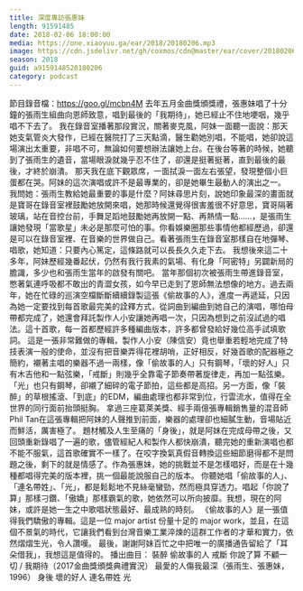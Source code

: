 ```yaml
---
title: 深度專訪張惠妹
length: 91591485
date: 2018-02-06 18:00:00
media: https://one.xiaoyuu.ga/ear/2018/20180206.mp3
image: https://cdn.jsdelivr.net/gh/coxmos/cdn@master/ear/cover/20180206.jpeg
season: 2018
guid: a9159148520180206
category: podcast
---
```


節目錄音檔：<a href="https://goo.gl/mcbn4M">https://goo.gl/mcbn4M</a>
去年五月金曲獎頒獎禮，張惠妹唱了十分鐘的張雨生組曲向恩師致意，唱到最後的「我期待」，她已經止不住地哽咽，幾乎唱不下去了。
我在錄音室播著那段實況，關著麥克風，阿妹一面聽一面說：那天她支氣管炎大發作，已經在醫院打了三天點滴，醫生勸她別唱，不能唱，她卻說這場演出太重要，非唱不可，無論如何要想辦法讓她上台。在後台等著的時候，她聽到了張雨生的遺音，當場眼淚就幾乎忍不住了，卻還是挺著挺著，直到最後的最後，才終於崩潰。
那天我在底下觀眾席，一面拭淚一面左右張望，發現整個小巨蛋都在哭。阿妹的這次演唱或許不是最專業的，卻是她畢生最動人的演出之一。
我問她：張雨生教給她最重要的事是什麼？阿妹尋思片刻，說她印象最深的畫面就是寶哥在錄音室裡鼓勵她放開來唱，她那時候還覺得很害羞很不好意思，寶哥隔著玻璃，站在音控台前，手舞足蹈地鼓勵她再放開一點、再熱情一點……，是張雨生讓她發現「當歌星」未必是那麼可怕的事。你看娛樂圈那些事情他都經歷過，卻還是可以在錄音室裡、在音樂的世界做自己。看著張雨生在錄音室那樣自在地彈琴、唱歌，她知道：只要內心篤定，這條路就可以長長久久走下去。
我想後來這二十多年，阿妹歷經幾番起伏，仍然有我行我素的氣場、有化身「阿密特」另闢新局的膽識，多少也和張雨生當年的啟發有關吧。
當年那個初次被張雨生帶進錄音室，憋著氣連呼吸都不敢出的青澀女孩，如今早已走到了恩師無法想像的地方。過去兩年，她在忙碌的巡演空檔斷斷續續錄製這張《偷故事的人》，進度一再遞延，只因為她一定要找到每首歌最完美的詮釋方式，從詞曲到編曲到她自己的演唱，哪怕母帶都完成了，她還會拜託製作人小安讓她再唱一次，只因為想到之前沒試過的唱法。這十首歌，每一首都歷經許多種編曲版本，許多都曾發給好幾位高手試填歌詞。
這是一張非常難做的專輯，製作人小安（陳信安）竟也舉重若輕地完成了特技表演一般的使命，並沒有把音樂弄得花裡胡哨，正好相反，好幾首歌的配器極之簡約，襯著主唱的樂器不過一兩樣，像「偷故事的人」只有鋼琴，「壞的好人」只有木吉他和一點弦樂，「戒斷」則幾乎全靠電子節奏帶著旋律走，再加一點弦樂。「光」也只有鋼琴，卻襯了細碎的電子節拍，這些都是高招。另一方面，像「裝醉」的草根搖滾、「到底」的EDM，編曲處理也都非常到位，行雲流水，值得在全世界的同行面前抬頭挺胸。
拿過三座葛萊美獎、經手兩億張專輯銷售量的混音師Phil Tan在這張專輯把阿妹的人聲推到前面，樂器的處理卻也細膩生動，音場貼近而鮮活，厲害極了。
題材觸及人生至痛的「身後」，就是阿妹在完成母帶之後，又回頭重新錄唱了一遍的歌，儘管經紀人和製作人都快崩潰，聽完她的重新演唱也都不能不服氣，這首歌確實不一樣了。在咬字換氣真假音轉換這些細節磨得都不是問題之後，剩下的就是情感了。作為張惠妹，她的挑戰並不是怎樣唱好，而是在十幾種都唱得完美的版本裡，挑一個最能說服自己的版本。
你聽她唱「偷故事的人」、「連名帶姓」、「光」，都是鬆鬆地不見絲毫蠻勁，然而極具穿透力。唱起「你說了算」那樣刁鑽、「傲嬌」那樣霸氣的歌，她依然可以所向披靡。我想，現在的阿妹，或許是她一生之中歌唱狀態最好、最成熟的時刻。
《偷故事的人》是一張值得我們驕傲的專輯。這是一位 major artist 份量十足的 major work，並且，在這個不景氣的時代，它讓我們看到台灣音樂工業淬煉的這群工作者的才華和實力，依然熠熠生光，令人讚嘆。
最後，謝謝阿妹百忙之中把唯一的廣播通告留給了「耳朵借我」，我想這是值得的。
播出曲目：
裝醉
偷故事的人
戒斷
你說了算
不顧一切 / 我期待（2017金曲獎頒獎典禮實況）
最愛的人傷我最深（張雨生、張惠妹，1996）
身後
壞的好人
連名帶姓
光

